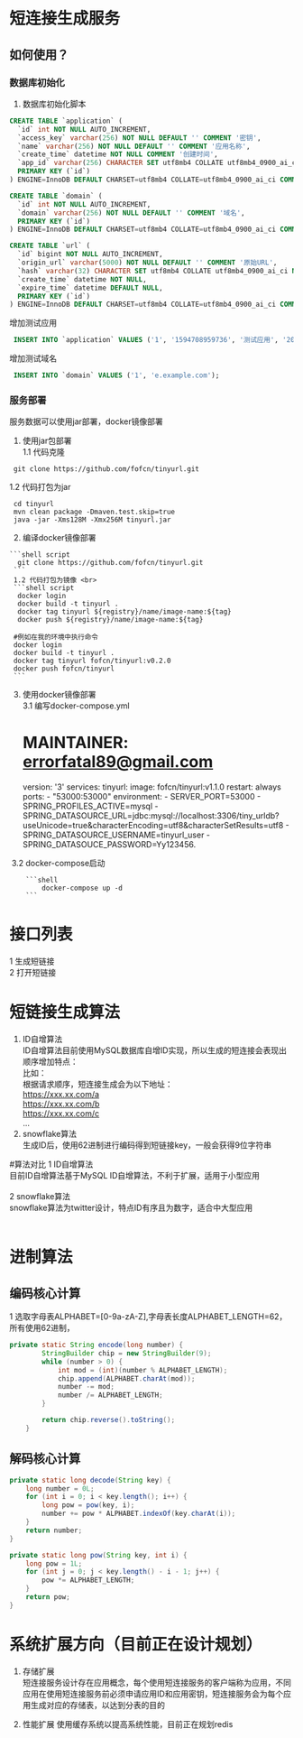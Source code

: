  # 短连接生成服务
 ## 如何使用？
 ### 数据库初始化
 1. 数据库初始化脚本 <br>
```sql
CREATE TABLE `application` (
  `id` int NOT NULL AUTO_INCREMENT,
  `access_key` varchar(256) NOT NULL DEFAULT '' COMMENT '密钥',
  `name` varchar(256) NOT NULL DEFAULT '' COMMENT '应用名称',
  `create_time` datetime NOT NULL COMMENT '创建时间',
  `app_id` varchar(256) CHARACTER SET utf8mb4 COLLATE utf8mb4_0900_ai_ci NOT NULL DEFAULT '' COMMENT '应用ID',
  PRIMARY KEY (`id`)
) ENGINE=InnoDB DEFAULT CHARSET=utf8mb4 COLLATE=utf8mb4_0900_ai_ci COMMENT='应用';

CREATE TABLE `domain` (
  `id` int NOT NULL AUTO_INCREMENT,
  `domain` varchar(256) NOT NULL DEFAULT '' COMMENT '域名',
  PRIMARY KEY (`id`)
) ENGINE=InnoDB DEFAULT CHARSET=utf8mb4 COLLATE=utf8mb4_0900_ai_ci COMMENT='域名';

CREATE TABLE `url` (
  `id` bigint NOT NULL AUTO_INCREMENT,
  `origin_url` varchar(5000) NOT NULL DEFAULT '' COMMENT '原始URL',
  `hash` varchar(32) CHARACTER SET utf8mb4 COLLATE utf8mb4_0900_ai_ci NOT NULL DEFAULT '' COMMENT '原始URL MD5哈希值',
  `create_time` datetime NOT NULL,
  `expire_time` datetime DEFAULT NULL,
  PRIMARY KEY (`id`)
) ENGINE=InnoDB DEFAULT CHARSET=utf8mb4 COLLATE=utf8mb4_0900_ai_ci COMMENT='URL记录';
```

  增加测试应用
  ```sql
   INSERT INTO `application` VALUES ('1', '1594708959736', '测试应用', '2020-07-14 14:43:12', '1594708959736');
  ```

   增加测试域名
   ```sql
    INSERT INTO `domain` VALUES ('1', 'e.example.com');
   ```
  ### 服务部署
  服务数据可以使用jar部署，docker镜像部署
  1. 使用jar包部署 <br>
      1.1 代码克隆 <br>
   ```shell script
    git clone https://github.com/fofcn/tinyurl.git
   ```
   1.2 代码打包为jar <br>
   ```shell script
    cd tinyurl
    mvn clean package -Dmaven.test.skip=true
    java -jar -Xms128M -Xmx256M tinyurl.jar
   ```
  2. 编译docker镜像部署 <br>

    ```shell script
      git clone https://github.com/fofcn/tinyurl.git
     ```
     1.2 代码打包为镜像 <br>
     ```shell script
      docker login
      docker build -t tinyurl .
      docker tag tinyurl ${registry}/name/image-name:${tag}
      docker push ${registry}/name/image-name:${tag}
      
     #例如在我的环境中执行命令
     docker login 
     docker build -t tinyurl .
     docker tag tinyurl fofcn/tinyurl:v0.2.0
     docker push fofcn/tinyurl
     ```
  3. 使用docker镜像部署 <br>3.1 编写docker-compose.yml  <br>

    
        # MAINTAINER: errorfatal89@gmail.com
        version: '3'
        services:
          tinyurl:
            image: fofcn/tinyurl:v1.1.0
            restart: always
            ports:
              - "53000:53000"
            environment:
              - SERVER_PORT=53000
              - SPRING_PROFILES_ACTIVE=mysql
              - SPRING_DATASOURCE_URL=jdbc:mysql://localhost:3306/tiny_urldb?useUnicode=true&characterEncoding=utf8&characterSetResults=utf8
              - SPRING_DATASOURCE_USERNAME=tinyurl_user
              - SPRING_DATASOUCE_PASSWORD=Yy123456.
    
​        3.2 docker-compose启动 <br>

        ```shell
            docker-compose up -d
        ```

 # 接口列表

1 生成短链接<br>
2 打开短链接 <br>

# 短链接生成算法
1. ID自增算法<br>
ID自增算法目前使用MySQL数据库自增ID实现，所以生成的短连接会表现出顺序增加特点：<br>
比如：<br>
根据请求顺序，短连接生成会为以下地址：<br>
https://xxx.xx.com/a <br>
https://xxx.xx.com/b <br>
https://xxx.xx.com/c <br>
...<br>
2. snowflake算法 <br>
生成ID后，使用62进制进行编码得到短链接key，一般会获得9位字符串

#算法对比
1 ID自增算法 <br>
目前ID自增算法基于MySQL ID自增算法，不利于扩展，适用于小型应用<br><br>
2 snowflake算法 <br>
snowflake算法为twitter设计，特点ID有序且为数字，适合中大型应用<br><br>

# 进制算法
## 编码核心计算
1 选取字母表ALPHABET=[0-9a-zA-Z],字母表长度ALPHABET_LENGTH=62，所有使用62进制，

```java
private static String encode(long number) {
        StringBuilder chip = new StringBuilder(9);
        while (number > 0) {
            int mod = (int)(number % ALPHABET_LENGTH);
            chip.append(ALPHABET.charAt(mod));
            number -= mod;
            number /= ALPHABET_LENGTH;
        }

        return chip.reverse().toString();
    }


```

## 解码核心计算
```java
private static long decode(String key) {    
    long number = 0L;   
    for (int i = 0; i < key.length(); i++) {        
        long pow = pow(key, i);        
        number += pow * ALPHABET.indexOf(key.charAt(i));    
    }    
    return number;
}

private static long pow(String key, int i) {   
    long pow = 1L;   
    for (int j = 0; j < key.length() - i - 1; j++) {        
        pow *= ALPHABET_LENGTH;    
    }    
    return pow;
}
```

# 系统扩展方向（目前正在设计规划）
1. 存储扩展<br>
短连接服务设计存在应用概念，每个使用短连接服务的客户端称为应用，不同应用在使用短连接服务前必须申请应用ID和应用密钥，短连接服务会为每个应用生成对应的存储表，以达到分表的目的

2. 性能扩展
使用缓存系统以提高系统性能，目前正在规划redis<br>
